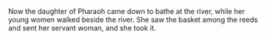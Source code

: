 Now the daughter of Pharaoh came down to bathe at the river, while her young women walked beside the river. She saw the basket among the reeds and sent her servant woman, and she took it.
